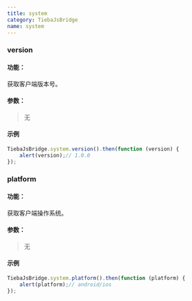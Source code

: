 ```yaml
---
title: system
category: TiebaJsBridge
name: system
---
```


### version

#### 功能：

获取客户端版本号。

#### 参数：

>无

#### 示例

```javascript
TiebaJsBridge.system.version().then(function (version) {
    alert(version);// 1.0.0
});
```

### platform

#### 功能：

获取客户端操作系统。

#### 参数：

>无

#### 示例

```javascript
TiebaJsBridge.system.platform().then(function (platform) {
    alert(platform);// android/ios
});
```
